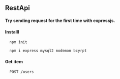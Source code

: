 ## RestApi

#### Try sending request for the first time with expressjs.

#### Installl

```
  npm init
```
```
  npm i express mysql2 nodemon bcyrpt
```


#### Get item

```
  POST /users
```



